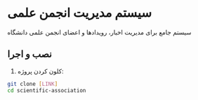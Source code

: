 # سیستم مدیریت انجمن علمی

سیستم جامع برای مدیریت اخبار، رویدادها و اعضای انجمن علمی دانشگاه



## نصب و اجرا

1. کلون کردن پروژه:
```bash
git clone [LINK]
cd scientific-association